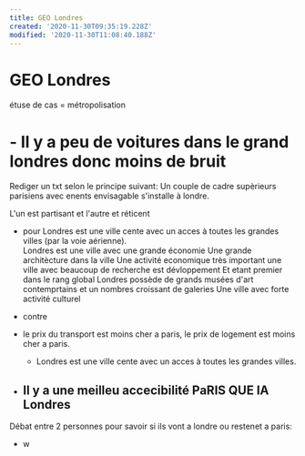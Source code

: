 ```yaml
---
title: GEO Londres
created: '2020-11-30T09:35:19.228Z'
modified: '2020-11-30T11:08:40.188Z'
---
```


# GEO Londres

étuse de cas = métropolisation
  # - Il y a peu de voitures dans le grand londres donc moins de bruit


Rediger un txt selon le principe suivant:
  Un couple de cadre supèrieurs parisiens avec enents envisagable s'installe à londre.

  L'un est partisant et l'autre et réticent
- pour
Londres est une ville cente avec un acces à toutes les grandes villes (par la voie aérienne).  
Londres est une ville avec une grande économie
Une grande architècture dans la ville
Une activité economique très important
une ville avec beaucoup de recherche est dévloppement Et etant premier dans le rang global
Londres possède de grands musées d'art contemprtains et un nombres croissant de galeries 
Une ville avec forte activité culturel




- contre
- le prix du transport est moins cher a paris, le prix de logement est moins cher a paris.



  - Londres est une ville cente avec un acces à toutes les grandes villes.  
- Il y a une meilleu accecibilité  PaRIS QUE IA Londres
   - 



Débat entre 2 personnes pour  savoir si ils vont a londre ou restenet a paris:
  - w
